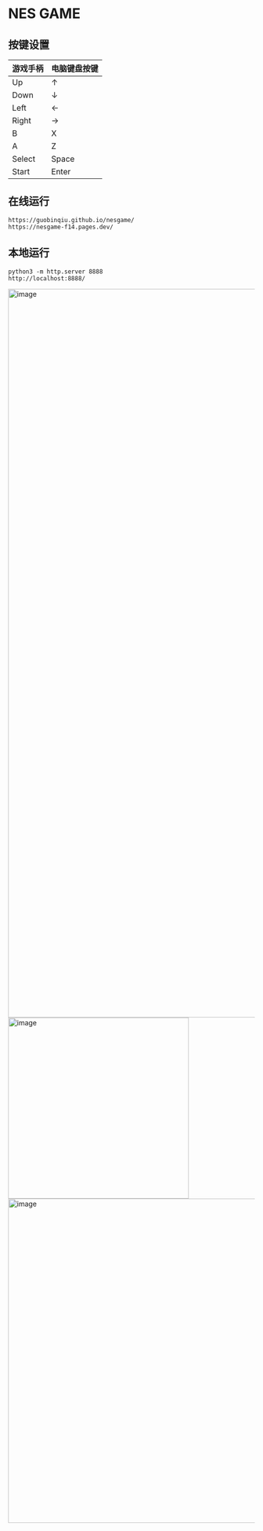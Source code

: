 # NES GAME

## 按键设置

| 游戏手柄 | 电脑键盘按键 |
| -------- | ------------ |
| Up       | ↑            |
| Down     | ↓            |
| Left     | ←            |
| Right    | →            |
| B        | X            |
| A        | Z            |
| Select   | Space        |
| Start    | Enter        |

## 在线运行

```
https://guobinqiu.github.io/nesgame/
https://nesgame-f14.pages.dev/
```

## 本地运行

```
python3 -m http.server 8888
http://localhost:8888/
```

<img width="1485" alt="image" src="https://github.com/user-attachments/assets/ced5e53a-0615-485f-8c3b-94b5c5e05196" />
<img width="369" alt="image" src="https://github.com/user-attachments/assets/ad330ce5-3207-4583-9c9c-2adbdd75e319" />
<img width="661" alt="image" src="https://github.com/user-attachments/assets/206ad0eb-a818-40ff-8651-68e4d4e33050" />


